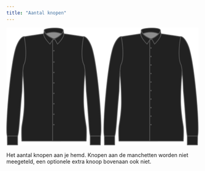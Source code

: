 ```yaml
---
title: "Aantal knopen"
---
```


![Knopen](buttons.svg)

Het aantal knopen aan je hemd. Knopen aan de manchetten worden niet meegeteld, een optionele extra knoop bovenaan ook niet.




